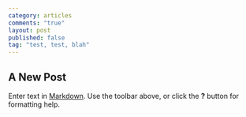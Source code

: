 ```yaml
---
category: articles
comments: "true"
layout: post
published: false
tag: "test, test, blah"
---
```


## A New Post

Enter text in [Markdown](http://daringfireball.net/projects/markdown/). Use the toolbar above, or click the **?** button for formatting help.